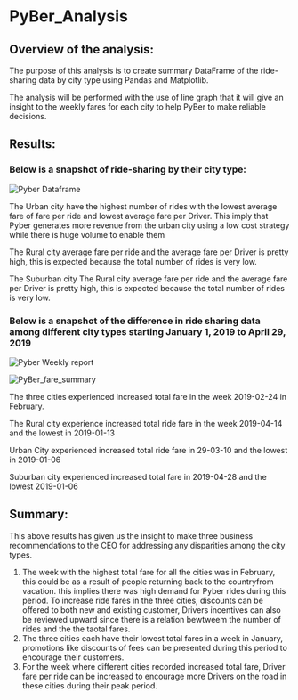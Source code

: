 # PyBer_Analysis

## Overview of the analysis:
The purpose of this analysis is to create summary DataFrame of the ride-sharing data by city type using Pandas and Matplotlib.

The analysis will be performed with the use of line graph that it will give an insight to the weekly fares for each city to help PyBer to make reliable decisions.

## Results:

### Below is a snapshot of ride-sharing by their city type:

![Pyber Dataframe](https://user-images.githubusercontent.com/104603037/172504021-d3424fee-3d62-4e66-8554-7b8fcbe51a59.png)


The Urban city have the highest number of rides with the lowest average fare of fare per ride and lowest average fare per Driver. This imply that Pyber generates more revenue from the urban city using a low cost strategy while there is huge volume to enable them 

The Rural city  average fare per ride and the average fare per Driver is pretty high, this is expected because the total number of rides is very low.

The Suburban city The Rural city average fare per ride and the average fare per Driver is pretty high, this is expected because the total number of rides is very low.


### Below is a snapshot of the difference in ride sharing data among different city types starting January 1, 2019 to April 29, 2019


![Pyber Weekly report](https://user-images.githubusercontent.com/104603037/172504059-21929461-cae1-42be-81b9-c7ea39a0c832.png)


![PyBer_fare_summary](https://user-images.githubusercontent.com/104603037/172503962-a57da9d2-6a15-46b1-9f64-e76f2d62a362.png)


The three cities experienced increased total fare in the week 2019-02-24 in February. 

The Rural city experience increased total ride fare in the week 2019-04-14 and the lowest in 2019-01-13

Urban City experienced increased total ride fare in 29-03-10 and the lowest in 2019-01-06

Suburban city experienced increased total fare in 2019-04-28 and the lowest 2019-01-06


## Summary:
This above results has given us the insight to make three business recommendations to the CEO for addressing any disparities among the city types.
1. The week with the highest total fare for all the cities was in February, this could be as a result of people returning  back to the countryfrom vacation. this implies there was high demand for Pyber rides during this period. To increase ride fares in the three cities, discounts can be offered to both new and existing customer, Drivers incentives can also be reviewed upward since there is a relation bewtweem the number of rides and the the taotal fares.
2. The three cities each have their lowest total fares in a week in January, promotions like discounts of fees can be presented during this period to encourage their customers.
3. For the week where different cities recorded increased total fare, Driver fare per ride can be increased to encourage more Drivers on the road in these cities during their peak period.
